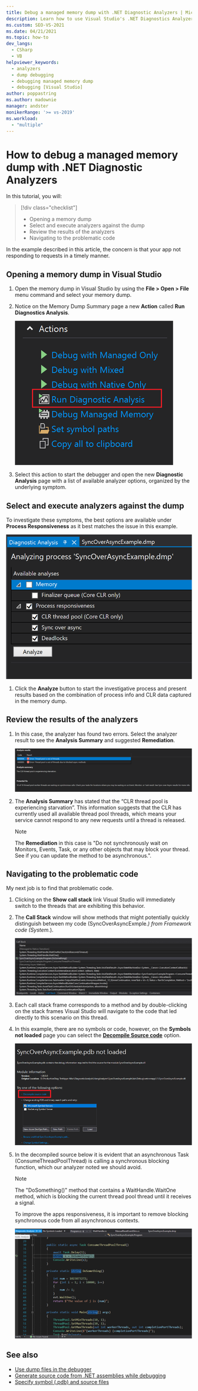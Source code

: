 ```yaml
---
title: Debug a managed memory dump with .NET Diagnostic Analyzers | Microsoft Docs
description: Learn how to use Visual Studio's .NET Diagnostics Analyzers to analyze a managed memory dump 
ms.custom: SEO-VS-2021
ms.date: 04/21/2021
ms.topic: how-to
dev_langs: 
  - CSharp
  - VB
helpviewer_keywords: 
  - analyzers
  - dump debugging
  - debugging managed memory dump
  - debugging [Visual Studio]
author: poppastring
ms.author: madownie
manager: andster
monikerRange: '>= vs-2019'
ms.workload: 
  - "multiple"
---
```


# How to debug a managed memory dump with .NET Diagnostic Analyzers



In this tutorial, you will:

> [!div class="checklist"]
> * Opening a memory dump
> * Select and execute analyzers against the dump
> * Review the results of the analyzers
> * Navigating to the problematic code


In the example described in this article, the concern is that your app not responding to requests in a timely manner. 


## Opening a memory dump in Visual Studio

1. Open the memory dump in Visual Studio by using the **File > Open > File** menu command and select your memory dump.

1. Notice on the Memory Dump Summary page a new **Action** called **Run Diagnostics Analysis**.

   ![Action - Diagnostics Analysis](../debugger/media/diagnostic-analyzer-dump-summary-actions.png)

1. Select this action to start the debugger and open the new **Diagnostic Analysis** page with a list of available analyzer options, organized by the underlying symptom.


## Select and execute analyzers against the dump

To investigate these symptoms, the best options are available under **Process Responsiveness** as it best matches the issue in this example.

   ![Select diagnostics analyzers](../debugger/media/diagnostic-analyzer-diagnostics-analysis-window.png)

1. Click the **Analyze** button to start the investigative process and present results based on the combination of process info and CLR data captured in the memory dump.
 
## Review the results of the analyzers

1. In this case, the analyzer has found two errors. Select the analyzer result to see the **Analysis Summary** and suggested **Remediation**.

   ![Diagnostics analyzers results](../debugger/media/diagnostic-analyzer-diagnostics-analysis-results.png)

1. The **Analysis Summary** has stated that the “CLR thread pool is experiencing starvation”. This information suggests that the CLR has currently used all available thread pool threads, which means your service cannot respond to any new requests until a thread is released.

    > [!NOTE] 
    > The **Remediation** in this case is "Do not synchronously wait on Monitors, Events, Task, or any other objects that may block your thread. See if you can update the method to be asynchronous.".

## Navigating to the problematic code

My next job is to find that problematic code.

1. Clicking on the **Show call stack** link Visual Studio will immediately switch to the threads that are exhibiting this behavior.

1. The **Call Stack** window will show methods that might potentially quickly distinguish between my code (SyncOverAsyncExmple.*) from Framework code (System.*).

   ![Diagnostics analyzers link to call stack](../debugger/media/diagnostic-analyzer-call-stack.png)

1. Each call stack frame corresponds to a method and by double-clicking on the stack frames Visual Studio will navigate to the code that led directly to this scenario on this thread.

1. In this example, there are no symbols or code, however, on the **Symbols not loaded** page you can select the **[Decompile Source code](../debugger/decompilation.md)** option.

   ![Decompilation](../debugger/media/diagnostic-analyzer-decompilation.png)

1. In the decompiled source below it is evident that an asynchronous Task (ConsumeThreadPoolThread) is calling a synchronous blocking function, which our analyzer noted we should avoid.

    > [!NOTE]  
    > The "DoSomething()" method that contains a WaitHandle.WaitOne method, which is blocking the current thread pool thread until it receives a signal.

   To improve the apps responsiveness, it is important to remove blocking synchronous code from all asynchronous contexts.

   ![Analyze decompiled code](../debugger/media/diagnostic-analyzer-decompiled-code.png)


## See also

* [Use dump files in the debugger](../debugger/using-dump-files.md)
* [Generate source code from .NET assemblies while debugging](../debugger/decompilation.md)
* [Specify symbol (.pdb) and source files](../debugger/specify-symbol-dot-pdb-and-source-files-in-the-visual-studio-debugger.md)
